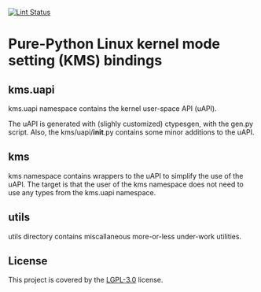 [![Lint Status](https://github.com/tomba/pykms/actions/workflows/pylint.yml/badge.svg)](https://github.com/tomba/pykms/actions/workflows/pylint.yml)

# Pure-Python Linux kernel mode setting (KMS) bindings

## kms.uapi

kms.uapi namespace contains the kernel user-space API (uAPI).

The uAPI is generated with (slighly customized) ctypesgen, with the gen.py script. Also, the kms/uapi/__init__.py contains some minor additions to the uAPI.

## kms

kms namespace contains wrappers to the uAPI to simplify the use of the uAPI. The target is that the user of the kms namespace does not need to use any types from the kms.uapi namespace.

## utils

utils directory contains miscallaneous more-or-less under-work utilities.

## License

This project is covered by the [LGPL-3.0](LICENSE.md) license.

